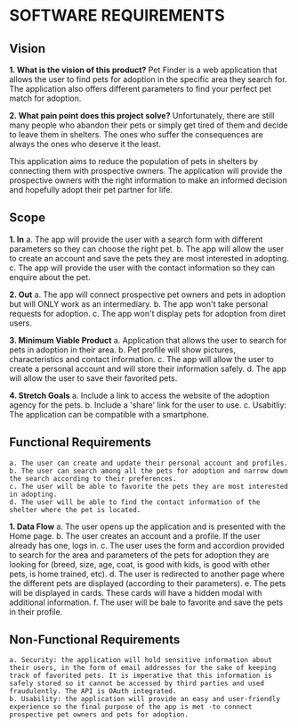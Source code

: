 # SOFTWARE REQUIREMENTS

## Vision

**1. What is the vision of this product?**
Pet Finder is a web application that allows the user to find pets for adoption in the specific area they search for. The application also offers different parameters to find your perfect pet match for adoption.

**2. What pain point does this project solve?**
Unfortunately, there are still many people who abandon their pets or simply get tired of them and decide to leave them in shelters. The ones who suffer the consequences are always the ones who deserve it the least.

This application aims to reduce the population of pets in shelters by connecting them with prospective owners. The application will provide the prospective owners with the right information to make an informed decision and hopefully adopt their pet partner for life.

## Scope

**1. In**
    a. The app will provide the user with a search form with different parameters so they can choose the right pet.
    b. The app will allow the user to create an account and save the pets they are most interested in adopting.
    c. The app will provide the user with the contact information so they can enquire about the pet.

**2. Out**
    a. The app will connect prospective pet owners and pets in adoption but will ONLY work as an intermediary.
    b. The app won't take personal requests for adoption.
    c. The app won't display pets for adoption from diret users.

**3. Minimum Viable Product**
    a. Application that allows the user to search for pets in adoption in their area.
    b. Pet profile will show pictures, characteristics and contact information.
    c. The app will allow the user to create a personal account and will store their information safely.
    d. The app will allow the user to save their favorited pets.

**4. Stretch Goals**
    a. Include a link to access the website of the adoption agency for the pets.
    b. Include a 'share' link for the user to use.
    c. Usabitliy: The application can be compatible with a smartphone.

## Functional Requirements

    a. The user can create and update their personal account and profiles.
    b. The user can search among all the pets for adoption and narrow down the search according to their preferences.
    c. The user will be able to favorite the pets they are most interested in adopting.
    d. The user will be able to find the contact information of the shelter where the pet is located. 

**1. Data Flow**
    a. The user opens up the application and is presented with the Home page.
    b. The user creates an account and a profile. If the user already has one, logs in.
    c. The user uses the form and accordion provided to search for the area and parameters of the pets for adoption they are looking for (breed, size, age, coat, is good with kids, is good with other pets, is home trained, etc).
    d. The user is redirected to another page where the different pets are displayed (according to their parameters).
    e. The pets will be displayed in cards. These cards will have a hidden modal with additional information.
    f. The user will be bale to favorite and save the pets in their profile.

## Non-Functional Requirements

    a. Security: the application will hold sensitive information about their users, in the form of email addresses for the sake of keeping track of favorited pets. It is imperative that this information is safely stored so it cannot be accessed by third parties and used fraudulently. The API is OAuth integrated.
    b. Usability: the application will provide an easy and user-friendly experience so the final purpose of the app is met -to connect prospective pet owners and pets for adoption.
